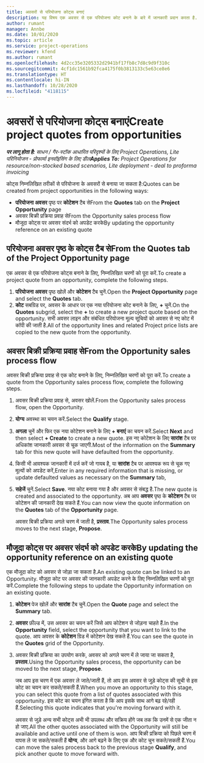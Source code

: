 ```yaml
---
title: अवसरों से परियोजना कोट्स बनाएं
description: यह विषय एक अवसर से एक परियोजना कोट बनाने के बारे में जानकारी प्रदान करता है.
author: rumant
manager: Annbe
ms.date: 10/01/2020
ms.topic: article
ms.service: project-operations
ms.reviewer: kfend
ms.author: rumant
ms.openlocfilehash: 4d2cc35e3205332d2941bf17fb8c7d8c9d9f310c
ms.sourcegitcommit: 4cf1dc1561b92fca4175f0b3813133c5e63ce8e6
ms.translationtype: HT
ms.contentlocale: hi-IN
ms.lasthandoff: 10/28/2020
ms.locfileid: "4118115"
---
```

# <a name="create-project-quotes-from-opportunities"></a><span data-ttu-id="bfb8d-103">अवसरों से परियोजना कोट्स बनाएं</span><span class="sxs-lookup"><span data-stu-id="bfb8d-103">Create project quotes from opportunities</span></span>

<span data-ttu-id="bfb8d-104">_**पर लागू होता है:** साधन / गैर-स्टॉक आधारित परिदृश्यों के लिए Project Operations, Lite परिनियोजन - प्रोफार्मा इनवॉइसिंग के लिए डील_</span><span class="sxs-lookup"><span data-stu-id="bfb8d-104">_**Applies To:** Project Operations for resource/non-stocked based scenarios, Lite deployment - deal to proforma invoicing_</span></span>

<span data-ttu-id="bfb8d-105">कोट्स निम्नलिखित तरीकों से परियोजना के अवसरों से बनाया जा सकता है:</span><span class="sxs-lookup"><span data-stu-id="bfb8d-105">Quotes can be created from project opportunities in the following ways:</span></span>

- <span data-ttu-id="bfb8d-106">**परियोजना अवसर** पृष्ठ पर **कोटेशन** टैब से</span><span class="sxs-lookup"><span data-stu-id="bfb8d-106">From the **Quotes** tab on the **Project Opportunity** page</span></span>
- <span data-ttu-id="bfb8d-107">अवसर बिक्री प्रक्रिया प्रवाह से</span><span class="sxs-lookup"><span data-stu-id="bfb8d-107">From the Opportunity sales process flow</span></span>
- <span data-ttu-id="bfb8d-108">मौजूदा कोट्स पर अवसर संदर्भ को अपडेट करके</span><span class="sxs-lookup"><span data-stu-id="bfb8d-108">By updating the opportunity reference on an existing quote</span></span>

## <a name="from-the-quotes-tab-of-the-project-opportunity-page"></a><span data-ttu-id="bfb8d-109">परियोजना अवसर पृष्ठ के कोट्स टैब से</span><span class="sxs-lookup"><span data-stu-id="bfb8d-109">From the Quotes tab of the Project Opportunity page</span></span>

<span data-ttu-id="bfb8d-110">एक अवसर से एक परियोजना कोट्स बनाने के लिए, निम्नलिखित चरणों को पूरा करें.</span><span class="sxs-lookup"><span data-stu-id="bfb8d-110">To create a project quote from an opportunity, complete the following steps.</span></span>

1. <span data-ttu-id="bfb8d-111">**परियोजना अवसर** पृष्ठ खोलें और **कोटेशन** टैब चुनें.</span><span class="sxs-lookup"><span data-stu-id="bfb8d-111">Open the **Project Opportunity** page and select the **Quotes** tab.</span></span> 
2. <span data-ttu-id="bfb8d-112">**कोट** सबग्रिड पर, अवसर के आधार पर एक नया परियोजना कोट बनाने के लिए, **+** चुनें.</span><span class="sxs-lookup"><span data-stu-id="bfb8d-112">On the **Quotes** subgrid, select the **+** to create a new project quote based on the opportunity.</span></span> <span data-ttu-id="bfb8d-113">सभी अवसर लाइन और संबंधित परियोजना मूल्य सूचियों को अवसर से नए कोट में कॉपी की जाती है.</span><span class="sxs-lookup"><span data-stu-id="bfb8d-113">All of the opportunity lines and related Project price lists are copied to the new quote from the opportunity.</span></span>

## <a name="from-the-opportunity-sales-process-flow"></a><span data-ttu-id="bfb8d-114">अवसर बिक्री प्रक्रिया प्रवाह से</span><span class="sxs-lookup"><span data-stu-id="bfb8d-114">From the Opportunity sales process flow</span></span>

<span data-ttu-id="bfb8d-115">अवसर बिक्री प्रक्रिया प्रवाह से एक कोट बनाने के लिए, निम्नलिखित चरणों को पूरा करें.</span><span class="sxs-lookup"><span data-stu-id="bfb8d-115">To create a quote from the Opportunity sales process flow, complete the following steps.</span></span>

1. <span data-ttu-id="bfb8d-116">अवसर बिक्री प्रक्रिया प्रवाह से, अवसर खोलें.</span><span class="sxs-lookup"><span data-stu-id="bfb8d-116">From the Opportunity sales process flow, open the Opportunity.</span></span>
2. <span data-ttu-id="bfb8d-117">**योग्य** अवस्था का चयन करें.</span><span class="sxs-lookup"><span data-stu-id="bfb8d-117">Select the **Qualify** stage.</span></span> 
3. <span data-ttu-id="bfb8d-118">**अगला** चुनें और फिर एक नया कोटेशन बनाने के लिए **+ बनाएं** का चयन करें.</span><span class="sxs-lookup"><span data-stu-id="bfb8d-118">Select **Next** and then select **+ Create** to create a new quote.</span></span> <span data-ttu-id="bfb8d-119">इस नए कोटेशन के लिए **सारांश** टैब पर अधिकांश जानकारी अवसर से चूक जाएगी.</span><span class="sxs-lookup"><span data-stu-id="bfb8d-119">Most of the information on the **Summary** tab for this new quote will have defaulted from the opportunity.</span></span> 
4. <span data-ttu-id="bfb8d-120">किसी भी आवश्यक जानकारी में दर्ज करें जो गायब है, या **सारांश** टैब पर आवश्यक रूप से चूक गए मूल्यों को अपडेट करें,</span><span class="sxs-lookup"><span data-stu-id="bfb8d-120">Enter in any required information that is missing, or update defaulted values as necessary on the **Summary** tab,</span></span>
5. <span data-ttu-id="bfb8d-121">**सहेजें** चुनें.</span><span class="sxs-lookup"><span data-stu-id="bfb8d-121">Select **Save**.</span></span> <span data-ttu-id="bfb8d-122">नया कोट बनाया गया है और अवसर से संबद्ध है.</span><span class="sxs-lookup"><span data-stu-id="bfb8d-122">The new quote is created and associated to the opportunity.</span></span> <span data-ttu-id="bfb8d-123">अब आप **अवसर** पृष्ठ के **कोटेशन** टैब पर कोटेशन की जानकारी देख सकते हैं.</span><span class="sxs-lookup"><span data-stu-id="bfb8d-123">You can now view the quote information on the **Quotes** tab of the **Opportunity** page.</span></span> 

   <span data-ttu-id="bfb8d-124">अवसर बिक्री प्रक्रिया अगले चरण में जाती है, **प्रस्ताव**.</span><span class="sxs-lookup"><span data-stu-id="bfb8d-124">The Opportunity sales process moves to the next stage, **Propose**.</span></span>


## <a name="by-updating-the-opportunity-reference-on-an-existing-quote"></a><span data-ttu-id="bfb8d-125">मौजूदा कोट्स पर अवसर संदर्भ को अपडेट करके</span><span class="sxs-lookup"><span data-stu-id="bfb8d-125">By updating the opportunity reference on an existing quote</span></span>

<span data-ttu-id="bfb8d-126">एक मौजूदा कोट को अवसर से जोड़ा जा सकता है.</span><span class="sxs-lookup"><span data-stu-id="bfb8d-126">An existing quote can be linked to an Opportunity.</span></span> <span data-ttu-id="bfb8d-127">मौजूदा कोट पर अवसर की जानकारी अपडेट करने के लिए निम्नलिखित चरणों को पूरा करें.</span><span class="sxs-lookup"><span data-stu-id="bfb8d-127">Complete the following steps to update the Opportunity information on an existing quote.</span></span>

1. <span data-ttu-id="bfb8d-128">**कोटेशन** पेज खोलें और **सारांश** टैब चुनें.</span><span class="sxs-lookup"><span data-stu-id="bfb8d-128">Open the **Quote** page and select the **Summary** tab.</span></span>
2. <span data-ttu-id="bfb8d-129">**अवसर** फ़ील्ड में, उस अवसर का चयन करें जिसे आप कोटेशन से जोड़ना चाहते हैं.</span><span class="sxs-lookup"><span data-stu-id="bfb8d-129">In the **Opportunity** field, select the opportunity that you want to link to the quote.</span></span> <span data-ttu-id="bfb8d-130">आप अवसर के **कोटेशन** ग्रिड में कोटेशन देख सकते हैं.</span><span class="sxs-lookup"><span data-stu-id="bfb8d-130">You can see the quote in the **Quotes** grid of the Opportunity.</span></span> 
3. <span data-ttu-id="bfb8d-131">अवसर बिक्री प्रक्रिया का उपयोग करके, अवसर को अगले चरण में ले जाया जा सकता है, **प्रस्ताव**.</span><span class="sxs-lookup"><span data-stu-id="bfb8d-131">Using the Opportunity sales process, the opportunity can be moved to the next stage, **Propose**.</span></span> 

   <span data-ttu-id="bfb8d-132">जब आप इस चरण में एक अवसर ले जाते/जाती हैं, तो आप इस अवसर से जुड़े कोट्स की सूची से इस कोट का चयन कर सकते/सकती हैं.</span><span class="sxs-lookup"><span data-stu-id="bfb8d-132">When you move an opportunity to this stage, you can select this quote from a list of quotes associated with this opportunity.</span></span> <span data-ttu-id="bfb8d-133">इस कोट का चयन इंगित करता है कि आप इसके साथ आगे बढ़ रहे/रही हैं.</span><span class="sxs-lookup"><span data-stu-id="bfb8d-133">Selecting this quote indicates that you're moving forward with it.</span></span>

   <span data-ttu-id="bfb8d-134">अवसर से जुड़े अन्य सभी कोट्स अभी भी उपलब्ध और सक्रिय होंगे जब तक कि उनमें से एक जीता न हो जाए.</span><span class="sxs-lookup"><span data-stu-id="bfb8d-134">All the other quotes associated with the Opportunity will still be available and active until one of them is won.</span></span> <span data-ttu-id="bfb8d-135">आप बिक्री प्रक्रिया को पिछले चरण में वापस ले जा सकते/सकती हैं **योग्य**, और आगे बढ़ने के लिए एक और कोट चुन सकते/सकती हैं.</span><span class="sxs-lookup"><span data-stu-id="bfb8d-135">You can move the sales process back to the previous stage **Qualify**, and pick another quote to move forward with.</span></span>
